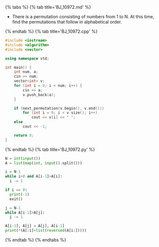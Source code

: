 {% tabs %}
{% tab title='BJ_10972.md' %}

* There is a permutation consisting of numbers from 1 to N. At this time, find the permutations that follow in alphabetical order.

{% endtab %}
{% tab title='BJ_10972.cpp' %}

```cpp
#include <iostream>
#include <algorithm>
#include <vector>

using namespace std;

int main() {
    int num, a;
    cin >> num;
    vector<int> v;
    for (int i = 0; i < num; i++) {
        cin >> a;
        v.push_back(a);
    }

    if (next_permutation(v.begin(), v.end()))
        for (int i = 0; i < v.size(); i++)
            cout << v[i] << " ";
    else
        cout << -1;

    return 0;
}
```

{% endtab %}
{% tab title='BJ_10972.py' %}

```py
N = int(input())
A = list(map(int, input().split()))

i = N-1
while i>0 and A[i-1]>A[i]:
  i -= 1

if i == 0:
  print(-1)
  exit()

j = N-1
while A[i-1]>A[j]:
  j -= 1

A[i-1], A[j] = A[j], A[i-1]
print(*(A[:i]+list(reversed(A[i:]))))
```

{% endtab %}
{% endtabs %}